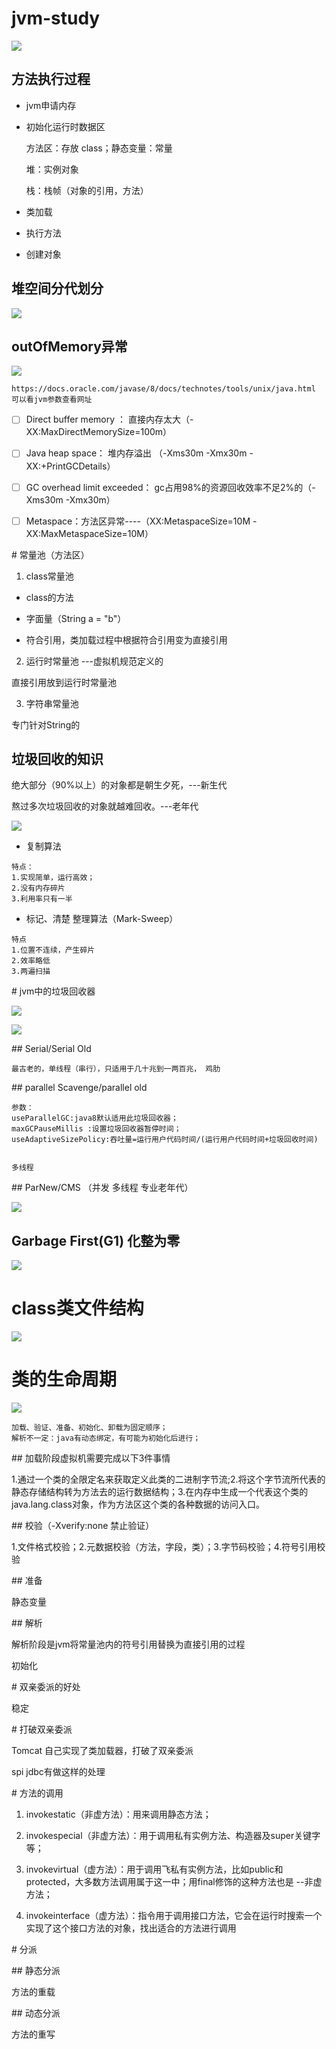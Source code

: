 # jvm-study

![](pic/image1.png)

## 方法执行过程

- jvm申请内存
  
- 初始化运行时数据区
  
  方法区：存放 class；静态变量：常量
  
  堆：实例对象
  
  栈：栈帧（对象的引用，方法）
  
- 类加载
  
- 执行方法
  
- 创建对象
  

## 堆空间分代划分
![](pic/image.png)
## outOfMemory异常

![](pic/image2.jpg)

```
https://docs.oracle.com/javase/8/docs/technotes/tools/unix/java.html
可以看jvm参数查看网址
```

- [ ] Direct buffer memory ： 直接内存太大（-XX:MaxDirectMemorySize=100m）
  
- [ ] Java heap space： 堆内存溢出 （-Xms30m -Xmx30m -XX:+PrintGCDetails）
  
- [ ] GC overhead limit exceeded： gc占用98%的资源回收效率不足2%的（-Xms30m -Xmx30m）
  
- [ ] Metaspace：方法区异常----（XX:MetaspaceSize=10M -XX:MaxMetaspaceSize=10M）
  

# 常量池（方法区）

1. class常量池
  
  - class的方法
    
  - 字面量（String a = "b"）
    
  - 符合引用，类加载过程中根据符合引用变为直接引用
    
2. 运行时常量池 ---虚拟机规范定义的
  
  直接引用放到运行时常量池
  
3. 字符串常量池
  
  专门针对String的
## 垃圾回收的知识

绝大部分（90%以上）的对象都是朝生夕死，---新生代

熬过多次垃圾回收的对象就越难回收。---老年代

![](pic/image4.jpg)

- 复制算法
  

```
特点：
1.实现简单，运行高效；
2.没有内存碎片
3.利用率只有一半
```

- 标记、清楚 整理算法（Mark-Sweep）
  

```
特点
1.位置不连续，产生碎片
2.效率略低
3.两遍扫描
```

# jvm中的垃圾回收器

![](pic/image5.jpg)

![](pic/image6.jpg)

## Serial/Serial Old

```
最古老的，单线程（串行），只适用于几十兆到一两百兆， 鸡肋
```

## parallel Scavenge/parallel old

```
参数：
useParallelGC:java8默认适用此垃圾回收器； 
maxGCPauseMillis :设置垃圾回收器暂停时间；
useAdaptiveSizePolicy:吞吐量=运行用户代码时间/(运行用户代码时间+垃圾回收时间)


多线程
```

## ParNew/CMS （并发 多线程 专业老年代）

![](pic/image7.jpg)

## Garbage First(G1) 化整为零

![](pic/image8.jpg)

# class类文件结构

![](pic/image9.jpg)

# 类的生命周期

![](pic/pic.jpg)

```
加载、验证、准备、初始化、卸载为固定顺序；
解析不一定：java有动态绑定，有可能为初始化后进行；
```

## 加载阶段虚拟机需要完成以下3件事情

1.通过一个类的全限定名来获取定义此类的二进制字节流;2.将这个字节流所代表的静态存储结构转为方法去的运行数据结构；3.在内存中生成一个代表这个类的java.lang.class对象，作为方法区这个类的各种数据的访问入口。

## 校验（-Xverify:none 禁止验证）

1.文件格式校验；2.元数据校验（方法，字段，类）；3.字节码校验；4.符号引用校验

## 准备

静态变量

## 解析

解析阶段是jvm将常量池内的符号引用替换为直接引用的过程

初始化

# 双亲委派的好处

稳定

# 打破双亲委派

Tomcat 自己实现了类加载器，打破了双亲委派

spi jdbc有做这样的处理

# 方法的调用

1. invokestatic（非虚方法）：用来调用静态方法；
  
2. invokespecial（非虚方法）：用于调用私有实例方法、构造器及super关键字等；
  
3. invokevirtual（虚方法）：用于调用飞私有实例方法，比如public和protected，大多数方法调用属于这一中；用final修饰的这种方法也是 --非虚方法；
  
4. invokeinterface（虚方法）：指令用于调用接口方法，它会在运行时搜索一个实现了这个接口方法的对象，找出适合的方法进行调用
  

# 分派

## 静态分派

方法的重载

## 动态分派

方法的重写
